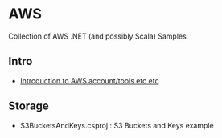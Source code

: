 # AWS
Collection of AWS .NET (and possibly Scala) Samples

## Intro
- [Introduction to AWS account/tools etc etc](https://sachabarbs.wordpress.com/2018/08/30/aws-initial-setup/)

## Storage
- S3BucketsAndKeys.csproj : S3 Buckets and Keys example
